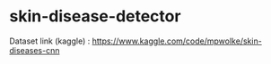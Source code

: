 # skin-disease-detector

Dataset link (kaggle) : https://www.kaggle.com/code/mpwolke/skin-diseases-cnn
